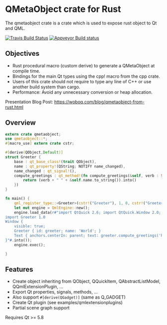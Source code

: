 # QMetaObject crate for Rust

The qmetaobject crate is a crate which is used to expose rust object to Qt and QML.

[![Travis Build Status](https://travis-ci.org/woboq/qmetaobject-rs.svg?branch=master)](https://travis-ci.org/woboq/qmetaobject-rs)
[![Appveyor Build status](https://ci.appveyor.com/api/projects/status/8l5te3wlj2ie4njc/branch/master?svg=true)](https://ci.appveyor.com/project/ogoffart/qmetaobject-rs/branch/master)

## Objectives

 - Rust procedural macro (custom derive) to generate a QMetaObject at compile time.
 - Bindings for the main Qt types using the cpp! macro from the cpp crate.
 - Users of this crate should not require to type any line of C++ or use another build system than cargo.
 - Performance: Avoid any unnecessary conversion or heap allocation.

 Presentation Blog Post: https://woboq.com/blog/qmetaobject-from-rust.html

## Overview

```rust
extern crate qmetaobject;
use qmetaobject::*;
#[macro_use] extern crate cstr;

#[derive(QObject,Default)]
struct Greeter {
    base : qt_base_class!(trait QObject),
    name : qt_property!(QString; NOTIFY name_changed),
    name_changed : qt_signal!(),
    compute_greetings : qt_method!(fn compute_greetings(&self, verb : String) -> QString {
        return (verb + " " + &self.name.to_string()).into()
    })
}

fn main() {
    qml_register_type::<Greeter>(cstr!("Greeter"), 1, 0, cstr!("Greeter"));
    let mut engine = QmlEngine::new();
    engine.load_data(r#"import QtQuick 2.6; import QtQuick.Window 2.0;
import Greeter 1.0
Window {
    visible: true;
    Greeter { id: greeter; name: 'World'; }
    Text { anchors.centerIn: parent; text: greeter.compute_greetings('hello'); }
}"#.into());
    engine.exec();

}
```

## Features

 - Create object inheriting from QObject, QQuickItem, QAbstractListModel, QQmlExtensionPlugin, ...
 - Export Qt properties, signals, methods, ...
 - Also support `#[derive(QGadget)]` (same as Q_GADGET)
 - Create Qt plugin (see examples/qmlextensionplugins)
 - Partial scene graph support

Requires Qt >= 5.8
